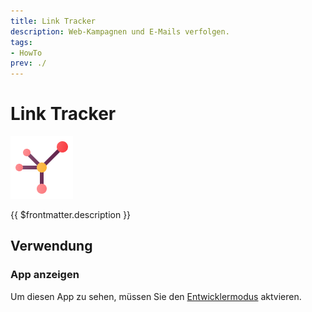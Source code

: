 ```yaml
---
title: Link Tracker
description: Web-Kampagnen und E-Mails verfolgen.
tags:
- HowTo
prev: ./
---
```

# Link Tracker
![icons_odoo_website_partner](assets/icons_odoo_website_partner.png)

{{ $frontmatter.description }}

## Verwendung

### App anzeigen

Um diesen App zu sehen, müssen Sie den [Entwicklermodus](Settings.md#Entwicklermodus%20aktivieren) aktvieren.
